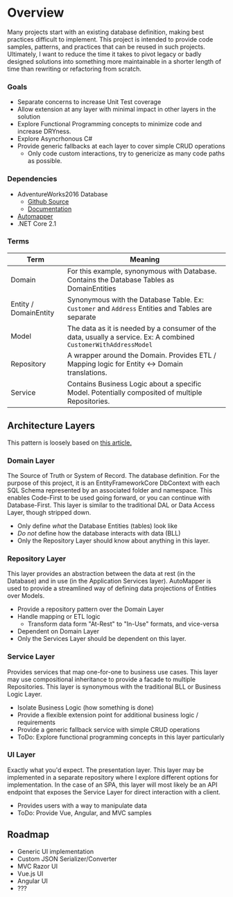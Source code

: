 # Overview

Many projects start with an existing database definition, making best practices difficult to implement. This project is intended to provide code samples, patterns, and practices that can be reused in such projects. Ultimately, I want to reduce the time it takes to pivot legacy or badly designed solutions into something more maintainable in a shorter length of time than rewriting or refactoring from scratch.

### Goals

- Separate concerns to increase Unit Test coverage
- Allow extension at any layer with minimal impact in other layers in the solution
- Explore Functional Programming concepts to minimize code and increase DRYness. 
- Explore Asyncrhonous C#
- Provide generic fallbacks at each layer to cover simple CRUD operations
  - Only code custom interactions, try to genericize as many code paths as possible. 

### Dependencies

- AdventureWorks2016 Database
  - [Github Source](https://github.com/Microsoft/sql-server-samples/tree/master/samples/databases/adventure-works)
  - [Documentation](https://dataedo.com/download/AdventureWorks.pdf)
- [Automapper](https://github.com/AutoMapper/AutoMapper)
- .NET Core 2.1

### Terms

Term | Meaning |
--- | --- |
Domain | For this example, synonymous with Database. Contains the Database Tables as DomainEntities |
Entity / DomainEntity | Synonymous with the Database Table. Ex: `Customer` and `Address` Entities and Tables are separate |
Model | The data as it is needed by a consumer of the data, usually a service. Ex: A combined `CustomerWithAddressModel` |
Repository | A wrapper around the Domain. Provides ETL / Mapping logic for Entity <-> Domain translations. |
Service | Contains Business Logic about a specific Model. Potentially composited of multiple Repositories. |



## Architecture Layers

This pattern is loosely based on [this article.](https://www.c-sharpcorner.com/article/onion-architecture-in-asp-net-core-mvc/)

### Domain Layer

The Source of Truth or System of Record. The database definition. For the purpose of this project, it is an EntityFrameworkCore DbContext with each SQL Schema represented by an associated folder and namespace. This enables Code-First to be used going forward, or you can continue with Database-First. This layer is similar to the traditional DAL or Data Access Layer, though stripped down.

- Only define _what_ the Database Entities (tables) look like
- _Do not_ define how the database interacts with data (BLL)
- Only the Repository Layer should know about anything in this layer.

### Repository Layer

This layer provides an abstraction between the data at rest (in the Database) and in use (in the Application Services layer). AutoMapper is used to provide a streamlined way of defining data projections of Entities over Models. 

- Provide a repository pattern over the Domain Layer
- Handle mapping or ETL logic
  - Transform data form "At-Rest" to "In-Use" formats, and vice-versa
- Dependent on Domain Layer
- Only the Services Layer should be dependent on this layer.

### Service Layer

Provides services that map one-for-one to business use cases. This layer may use compositional inheritance to provide a facade to multiple Repositories. This layer is synonymous with the traditional BLL or Business Logic Layer. 

- Isolate Business Logic (how something is done)
- Provide a flexible extension point for additional business logic / requirements
- Provide a generic fallback service with simple CRUD operations
- ToDo: Explore functional programming concepts in this layer particularly

### UI Layer

Exactly what you'd expect. The presentation layer. This layer may be implemented in a separate repository where I explore different options for implementation. In the case of an SPA, this layer will most likely be an API endpoint that exposes the Service Layer for direct interaction with a client. 

- Provides users with a way to manipulate data
- ToDo: Provide Vue, Angular, and MVC samples


## Roadmap

- Generic UI implementation
- Custom JSON Serializer/Converter
- MVC Razor UI
- Vue.js UI
- Angular UI
- ???
